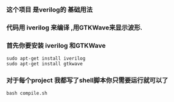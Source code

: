 ### 这个项目 是verilog的 基础用法
### 代码用 iverilog 来编译 ,用GTKWave来显示波形.
### 首先你要安装 iverilog 和GTKWave



```
sudo apt-get install iverilog
sudo apt-get install gtkwave
```

### 对于每个project 我都写了shell脚本你只需要运行就可以了

```
bash compile.sh
```
